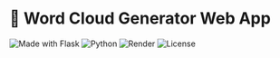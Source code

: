 # 🧠 Word Cloud Generator Web App  

![Made with Flask](https://img.shields.io/badge/Made%20with-Flask-000?style=for-the-badge&logo=flask)
![Python](https://img.shields.io/badge/Python-3.9+-3776AB?style=for-the-badge&logo=python&logoColor=white)
![Render](https://img.shields.io/badge/Deployed%20on-Render-46E3B7?style=for-the-badge&logo=render)
![License](https://img.shields.io/badge/License-MIT-blue?style=for-the-badge)